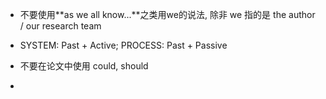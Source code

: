 * 不要使用**as we all know...**之类用we的说法, 除非 we 指的是 the author / our research team

* SYSTEM: Past + Active; PROCESS: Past + Passive

* 不要在论文中使用 could, should 

* 
